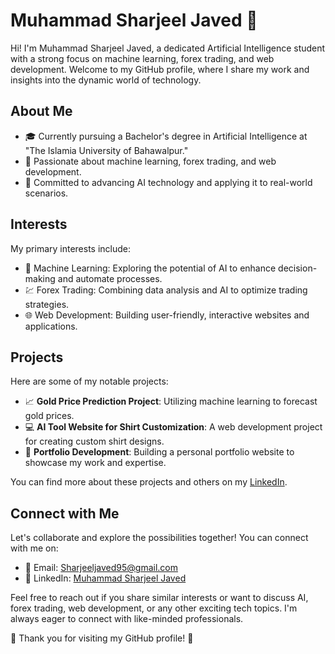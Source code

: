 # Muhammad Sharjeel Javed 🏹

Hi! I'm Muhammad Sharjeel Javed, a dedicated Artificial Intelligence student with a strong focus on machine learning, forex trading, and web development. Welcome to my GitHub profile, where I share my work and insights into the dynamic world of technology.

## About Me
- 🎓 Currently pursuing a Bachelor's degree in Artificial Intelligence at "The Islamia University of Bahawalpur."
- 🔬 Passionate about machine learning, forex trading, and web development.
- 🚀 Committed to advancing AI technology and applying it to real-world scenarios.

## Interests
My primary interests include:
- 🤖 Machine Learning: Exploring the potential of AI to enhance decision-making and automate processes.
- 💹 Forex Trading: Combining data analysis and AI to optimize trading strategies.
- 🌐 Web Development: Building user-friendly, interactive websites and applications.

## Projects
Here are some of my notable projects:
- 📈 **Gold Price Prediction Project**: Utilizing machine learning to forecast gold prices.
- 💻 **AI Tool Website for Shirt Customization**: A web development project for creating custom shirt designs.
- 🌟 **Portfolio Development**: Building a personal portfolio website to showcase my work and expertise.

You can find more about these projects and others on my [LinkedIn](https://www.linkedin.com/in/sharjeeyl/).

## Connect with Me
Let's collaborate and explore the possibilities together! You can connect with me on:
- 📧 Email: Sharjeeljaved95@gmail.com
- 💼 LinkedIn: [Muhammad Sharjeel Javed](https://www.linkedin.com/in/sharjeeyl/)

Feel free to reach out if you share similar interests or want to discuss AI, forex trading, web development, or any other exciting tech topics. I'm always eager to connect with like-minded professionals.

🌟 Thank you for visiting my GitHub profile! 🌟

